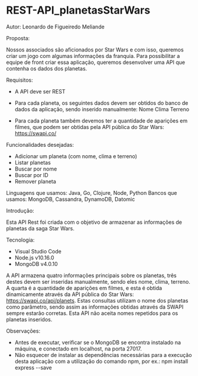 # REST-API_planetasStarWars

Autor: Leonardo de Figueiredo Meliande

Proposta:

Nossos associados são aficionados por Star Wars e com isso, queremos criar um jogo com algumas informações da franquia.
Para possibilitar a equipe de front criar essa aplicação, queremos desenvolver uma API que contenha os dados dos planetas. 

Requisitos:

- A API deve ser REST

- Para cada planeta, os seguintes dados devem ser obtidos do banco de dados da aplicação, sendo inserido manualmente:
    Nome
    Clima
    Terreno
    
- Para cada planeta também devemos ter a quantidade de aparições em filmes, que podem ser obtidas pela API pública do Star Wars: https://swapi.co/

Funcionalidades desejadas: 

- Adicionar um planeta (com nome, clima e terreno)
- Listar planetas
- Buscar por nome
- Buscar por ID
- Remover planeta

Linguagens que usamos: Java, Go, Clojure, Node, Python
Bancos que usamos: MongoDB, Cassandra, DynamoDB, Datomic

Introdução:

Esta API Rest foi criada com o objetivo de armazenar as informações de planetas da saga Star Wars.

Tecnologia:

- Visual Studio Code
- Node.js v10.16.0
- MongoDB v4.0.10

A API armazena quatro informações principais sobre os planetas, três destes devem ser inseridas manualmente, sendo eles nome, clima, terreno. A quarta é a quantidade de aparições em filmes, e esta é obtida dinamicamente através da API pública do Star Wars: https://swapi.co/api/planets.
Estas consultas utilizam o nome dos planetas como parâmetro, sendo assim as informações obtidas através da SWAPI sempre estarão corretas.
Esta API não aceita nomes repetidos para os planetas inseridos.

Observações:

- Antes de executar, verificar se o MongoDB se encontra instalado na máquina, e conectado em localhost, na porta 27017.
- Não esquecer de instalar as dependências necessárias para a execução desta aplicação com a utilização do comando npm, por ex.: npm install express --save
